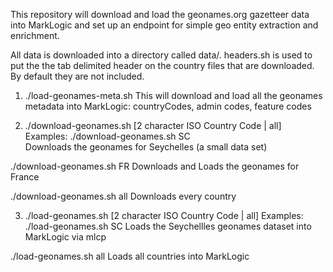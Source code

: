 This repository will download and load the geonames.org gazetteer data into MarkLogic and set up an endpoint for simple geo entity extraction and enrichment. 

All data is downloaded into a directory called data/.
headers.sh is used to put the the tab delimited header on the country files that are downloaded.  By default they are not included.  

1) ./load-geonames-meta.sh
This will download and load all the geonames metadata into MarkLogic: countryCodes, admin codes, feature codes

2) ./download-geonames.sh [2 character ISO Country Code | all]
Examples: 
./download-geonames.sh SC  
Downloads the geonames for Seychelles (a small data set)

./download-geonames.sh FR
Downloads and Loads the geonames for France

./download-geonames.sh all
Downloads every country

3) ./load-geonames.sh [2 character ISO Country Code | all]
Examples:
./load-geonames.sh SC 
Loads the Seychellles geonames dataset into MarkLogic via mlcp

./load-geonames.sh all
Loads all countries into MarkLogic

